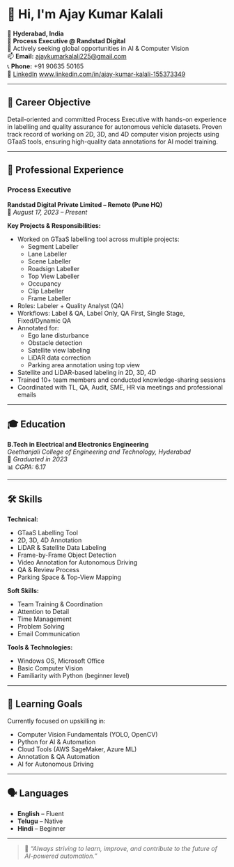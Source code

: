 # 👋 Hi, I'm Ajay Kumar Kalali

📍 **Hyderabad, India**  
💼 **Process Executive @ Randstad Digital**  
🚀 Actively seeking global opportunities in AI & Computer Vision  
📫 **Email:** ajaykumarkalali225@gmail.com  
📞 **Phone:** +91 90635 50165  
🔗 [LinkedIn](#) www.linkedin.com/in/ajay-kumar-kalali-155373349

---

## 💼 Career Objective

Detail-oriented and committed Process Executive with hands-on experience in labelling and quality assurance for autonomous vehicle datasets. Proven track record of working on 2D, 3D, and 4D computer vision projects using GTaaS tools, ensuring high-quality data annotations for AI model training.

---

## 🧾 Professional Experience

### Process Executive  
**Randstad Digital Private Limited – Remote (Pune HQ)**  
📅 *August 17, 2023 – Present*

**Key Projects & Responsibilities:**

- Worked on GTaaS labelling tool across multiple projects:
  - Segment Labeller
  - Lane Labeller
  - Scene Labeller
  - Roadsign Labeller
  - Top View Labeller
  - Occupancy
  - Clip Labeller
  - Frame Labeller
- Roles: Labeler + Quality Analyst (QA)
- Workflows: Label & QA, Label Only, QA First, Single Stage, Fixed/Dynamic QA
- Annotated for:
  - Ego lane disturbance
  - Obstacle detection
  - Satellite view labeling
  - LiDAR data correction
  - Parking area annotation using top view
- Satellite and LiDAR-based labeling in 2D, 3D, 4D
- Trained 10+ team members and conducted knowledge-sharing sessions
- Coordinated with TL, QA, Audit, SME, HR via meetings and professional emails

---

## 🎓 Education

**B.Tech in Electrical and Electronics Engineering**  
*Geethanjali College of Engineering and Technology, Hyderabad*  
📅 *Graduated in 2023*  
📊 *CGPA:* 6.17

---

## 🛠️ Skills

**Technical:**
- GTaaS Labelling Tool
- 2D, 3D, 4D Annotation
- LiDAR & Satellite Data Labeling
- Frame-by-Frame Object Detection
- Video Annotation for Autonomous Driving
- QA & Review Process
- Parking Space & Top-View Mapping

**Soft Skills:**
- Team Training & Coordination
- Attention to Detail
- Time Management
- Problem Solving
- Email Communication

**Tools & Technologies:**
- Windows OS, Microsoft Office
- Basic Computer Vision
- Familiarity with Python (beginner level)

---

## 🚀 Learning Goals

Currently focused on upskilling in:

- Computer Vision Fundamentals (YOLO, OpenCV)
- Python for AI & Automation
- Cloud Tools (AWS SageMaker, Azure ML)
- Annotation & QA Automation
- AI for Autonomous Driving

---

## 🗣️ Languages

- **English** – Fluent  
- **Telugu** – Native  
- **Hindi** – Beginner

---

> 📌 *“Always striving to learn, improve, and contribute to the future of AI-powered automation.”*

